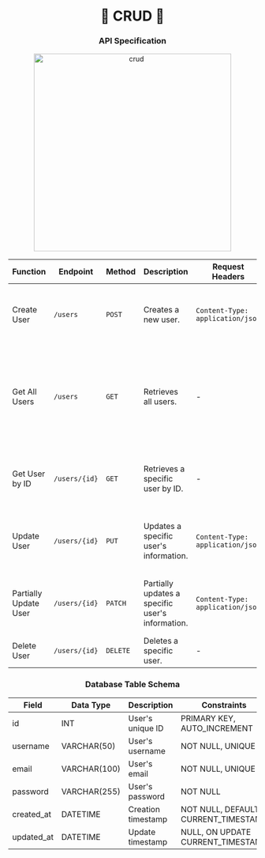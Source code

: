 <h1 align="center">🦀 CRUD 🦀</h1>

<h3 align="center">API Specification</h3>

<div align="center">
<img width="400" alt="crud" src="https://github.com/user-attachments/assets/a31ed9a1-7dfc-48b5-830e-f2fc112c9c02">

| Function              | Endpoint      | Method   | Description                                      | Request Headers                  | Request Body                                                                                        | Response                                                                                                                                                                                                                                                      |
| --------------------- | ------------- | -------- | ------------------------------------------------ | -------------------------------- | --------------------------------------------------------------------------------------------------- | ------------------------------------------------------------------------------------------------------------------------------------------------------------------------------------------------------------------------------------------------------------- |
| Create User           | `/users`      | `POST`   | Creates a new user.                              | `Content-Type: application/json` | `json { "username": "john_doe", "email": "john.doe@example.com", "password": "securepassword123" }` | Status: 201 Created<br>Body: `json { "id": "1", "username": "john_doe", "email": "john.doe@example.com", "created_at": "2024-07-30T12:34:56Z" }`                                                                                                              |
| Get All Users         | `/users`      | `GET`    | Retrieves all users.                             | -                                | -                                                                                                   | Status: 200 OK<br>Body: `json [ { "id": "1", "username": "john_doe", "email": "john.doe@example.com", "created_at": "2024-07-30T12:34:56Z" }, { "id": "2", "username": "jane_doe", "email": "jane.doe@example.com", "created_at": "2024-07-30T12:40:00Z" } ]` |
| Get User by ID        | `/users/{id}` | `GET`    | Retrieves a specific user by ID.                 | -                                | -                                                                                                   | Status: 200 OK<br>Body: `json { "id": "1", "username": "john_doe", "email": "john.doe@example.com", "created_at": "2024-07-30T12:34:56Z" }`                                                                                                                   |
| Update User           | `/users/{id}` | `PUT`    | Updates a specific user's information.           | `Content-Type: application/json` | `json { "username": "john_doe_updated", "email": "john.doe.updated@example.com" }`                  | Status: 200 OK<br>Body: `json { "id": "1", "username": "john_doe_updated", "email": "john.doe.updated@example.com", "updated_at": "2024-07-30T13:00:00Z" }`                                                                                                   |
| Partially Update User | `/users/{id}` | `PATCH`  | Partially updates a specific user's information. | `Content-Type: application/json` | `json { "email": "john.newemail@example.com" }`                                                     | Status: 200 OK<br>Body: `json { "id": "1", "username": "john_doe", "email": "john.newemail@example.com", "updated_at": "2024-07-30T13:30:00Z" }`                                                                                                              |
| Delete User           | `/users/{id}` | `DELETE` | Deletes a specific user.                         | -                                | -                                                                                                   | Status: 204<br>No Content                                                                                                                                                                                                                                     |

</div>

<h3 align="center">Database Table Schema</h3>

<div align="center">

| Field      | Data Type    | Description        | Constraints                         |
| ---------- | ------------ | ------------------ | ----------------------------------- |
| id         | INT          | User's unique ID   | PRIMARY KEY, AUTO_INCREMENT         |
| username   | VARCHAR(50)  | User's username    | NOT NULL, UNIQUE                    |
| email      | VARCHAR(100) | User's email       | NOT NULL, UNIQUE                    |
| password   | VARCHAR(255) | User's password    | NOT NULL                            |
| created_at | DATETIME     | Creation timestamp | NOT NULL, DEFAULT CURRENT_TIMESTAMP |
| updated_at | DATETIME     | Update timestamp   | NULL, ON UPDATE CURRENT_TIMESTAMP   |

</div>
